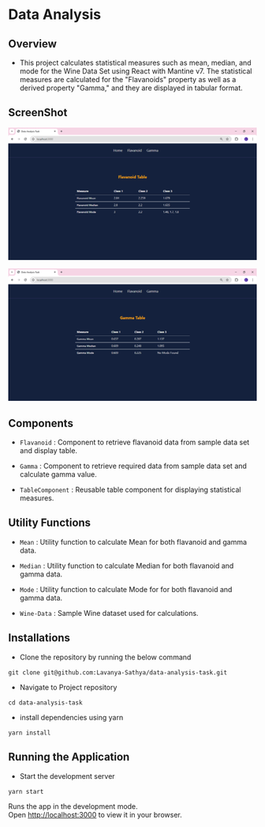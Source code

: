 # Data Analysis

## Overview

- This project calculates statistical measures such as mean, median, and mode for the Wine Data Set using React with Mantine v7. The statistical measures are calculated for the "Flavanoids" property as well as a derived property "Gamma," and they are displayed in tabular format.

## ScreenShot

![screenshot1](images/flavanoid.PNG)

![screenshot2](images/gamma.PNG)

## Components

- `Flavanoid` : Component to retrieve flavanoid data from sample data set and display table.

- `Gamma` : Component to retrieve required data from sample data set and calculate gamma value.

- `TableComponent` : Reusable table component for displaying statistical measures.

## Utility Functions

- `Mean` : Utility function to calculate Mean for both flavanoid and gamma data.

- `Median` : Utility function to calculate Median for both flavanoid and gamma data.

- `Mode` : Utility function to calculate Mode for for both flavanoid and gamma data.

- `Wine-Data` : Sample Wine dataset used for calculations.

## Installations

- Clone the repository by running the below command

```
git clone git@github.com:Lavanya-Sathya/data-analysis-task.git
```

- Navigate to Project repository

```
cd data-analysis-task
```

- install dependencies using yarn

```
yarn install
```

## Running the Application

- Start the development server

```
yarn start
```

Runs the app in the development mode.\
Open [http://localhost:3000](http://localhost:3000) to view it in your browser.
